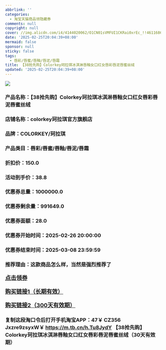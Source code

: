 ```yaml
---
abbrlink: ''
categories:
  - 淘宝天猫商品领隐藏券
comments: null
copyright: null
cover: //img.alicdn.com/i4/4144020062/O1CN01sVMFUI1CKRai0xrEc_!!4611686018427386462-0-item_pic.jpg
date: '2025-02-25T20:04:39+08:00'
mermaid: false
sponsor: null
sticky: false
tags:
  - 唇彩/唇蜜/唇釉/唇泥/唇霜
title: 【38抢先购】Colorkey珂拉琪冰淇淋唇釉女口红女唇彩唇泥唇蜜丝绒
updated: '2025-02-25T20:04:39+08:00'
--- 
```


![](//img.alicdn.com/i4/4144020062/O1CN01sVMFUI1CKRai0xrEc_!!4611686018427386462-0-item_pic.jpg)

### 产品名称：【38抢先购】Colorkey珂拉琪冰淇淋唇釉女口红女唇彩唇泥唇蜜丝绒
### 店铺名称：colorkey珂拉琪官方旗舰店
### 品牌：COLORKEY/珂拉琪
### 产品类目：唇彩/唇蜜/唇釉/唇泥/唇霜
### 折扣价：150.0
### 活动到手价：38.8
### 优惠券总量：1000000.0
### 优惠券剩余量：991649.0
### 优惠券面额：28.0
### 优惠券开始时间：2025-02-26 20:00:00	
### 优惠券结束时间：2025-03-08 23:59:59	
### 推荐理由：这款商品怎么样，当然是强烈推荐了

<p style="font-size: 18px; font-weight: bold;">
  <a href="https://uland.taobao.com/coupon/edetail?e=Xw7yN5uGrTSlhHvvyUNXZfh8CuWt5YH5OVuOuRD5gLJMmdsrkidbOWBzzpT26idJ5uWqvKf61iYqefY96ty%2BbWIjhY45GQXWffU8i5oUly2dxGrQFVUoa44L32RV7n2PRSHvQe2jOLZ9pbNCYX0I%2BPP%2BWUTgK%2F%2B0I%2BtaUgbudUxA%2B536asYsLWVfKa%2BhVnNDscBUgPACx6Lb3dWKjle9BpjB6TX2HR3QQ5WKStDdyeTLAJho1Tgm24y1rRo98IyIzxHHRjXbSzC3GXpSbfs48nZ%2Buh2IhAZ%2BNki3Fu%2BctxVrNusQufYcZGEVZxX5519DswDhlpaMEawCGruttYDvNg%3D%3D&traceId=0b0d7bc517407225632653497d12f7&union_lens=lensId%3AOPT%401740722565%40212b63f8_0de9_1954b267305_6018%4001%40eyJmbG9vcklkIjo3MzM1NH0ie" target="_blank">点击领券</a>
</p>
<p style="font-size: 18px; font-weight: bold;">
  <a href="https://s.click.taobao.com/t?e=m%3D2%26s%3DtG9lVrxNpX5w4vFB6t2Z2ueEDrYVVa64K7Vc7tFgwiHjf2vlNIV67k2Uw6Vjz9mVoAgJVlbS%2FO%2F3ID%2FV1RqsF4wnCJeELi4I%2FIEn%2BS1IjHAB0ghlTd7WlZVm%2FOAUUFw71qrpxiwMoCNxc1AtbZGVS8wbU1QsbJuro5BnhW7qymsLZMqoQW%2BfuKGzo1lVxIioEjvl%2F0PZw3DoTJCqabMYTxs1xK%2B1Ma7ViqNnN%2B%2BoEELuXCHt6ooHzjitIlIpF4RtjCYtYGASbzRUrFwjXfRKMROfYmExpA2104bt%2FCh0HCbHTmyVjyxWegBY9uif03HGTaTkQr189sg%3D" target="_blank">购买链接1（长期有效）</a>
</p>
<p style="font-size: 18px; font-weight: bold;">
  <a href="https://s.click.taobao.com/d0bLRYs" target="_blank">购买链接2（300天有效期）</a>
</p>

### 复制这段淘口令后打开手机淘宝APP：47￥ CZ356 Jxzre9zsyxW￥ https://m.tb.cn/h.Tu8JydY  【38抢先购】Colorkey珂拉琪冰淇淋唇釉女口红女唇彩唇泥唇蜜丝绒（30天有效期）
